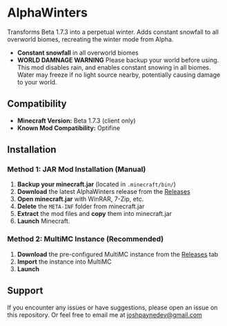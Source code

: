 # AlphaWinters

Transforms Beta 1.7.3 into a perpetual winter. Adds constant snowfall to all overworld biomes, recreating the winter mode from Alpha.

- **Constant snowfall** in all overworld biomes
- **WORLD DAMNAGE WARNING** Please backup your world before using. This mod disables rain, and enables constant snowing in all biomes. Water may freeze if no light source nearby, potentially causing damage to your world.

## Compatibility

- **Minecraft Version:** Beta 1.7.3 (client only)
- **Known Mod Compatibility:** Optifine 

## Installation

### Method 1: JAR Mod Installation (Manual)

1. **Backup your minecraft.jar** (located in `.minecraft/bin/`)
2. **Download** the latest AlphaWinters release from the [Releases](../../releases)
3. **Open minecraft.jar** with WinRAR, 7-Zip, etc.
4. **Delete** the `META-INF` folder from minecraft.jar
5. **Extract** the mod files and **copy** them into minecraft.jar
6. **Launch** Minecraft.

### Method 2: MultiMC Instance (Recommended)

1. **Download** the pre-configured MultiMC instance from the [Releases](../../releases) tab
2. **Import** the instance into MultiMC
3. **Launch**

## Support

If you encounter any issues or have suggestions, please open an issue on this repository.
Or feel free to email me at joshpaynedev@gmail.com

